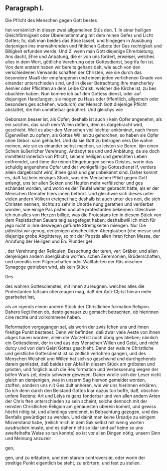 

<!-- Seite 478 -->
Paragraph  I.
-------------


Die Pflicht des Menschen gegen Gott bestes

het vornämlich in diesen zwei allgemeinen Stüs den. 1. In einer heiligen Gleichförmigkeit oder Übereinstimmung mit dem reinen Gefes und Licht Gottes; fo, daß man beides das Böse lasset, und hingegen in Ausübung derjenigen ims merwährenden und fittlichen Gebote der Ges rechtigkeit und Billigkeit erfunden werde. Und 2. wenn man Gott diejenige Ehrerbietung, Ans dacht, Ehre und Anbätung, die er von uns fordert, erweiser, welches alles in dem Wort, göttliche Verehrung oder Gottesdienst, begrifa fen ist. Von dem erstern haben wir bereits gehans delt, wie auch von den verschiedenen Verwands schaften der Christen, wie sie durch das besondere Maaß der empfangenen und einem jeden verliehenen Gnade von einander unterschieden sind, und in dieser Betrachtung ihre mancherley Aemier oder Pflichten an dem Leibe Christi, welcher die Kirche ist, zu bes obachten haben. Nun komme ich auf den Gottess dienst, oder auf diejenigen Handlungen, sie mögen zu Haus oder öffentlich, allgemein oder besonders ges schehen, wodurch) der Mensch Gott diejenige Pflicht abstattet, die ihm unmittelbar gebühret. Und gleichys wie

<!-- Seite 479 -->

Geborsam besser ist, als Opfer; deshalb ist auch ) kein Opfer angenehm, als ein solches, das nach dem Willen defien, dem es dargebracht wird, geschieht. Weil es aber den Menschen viel leichter ankòminet, nach ihrem Eigenwillen zu opfern, als Gottes Wil len zu gehorchen, so haben sie Opfer ohne Gebor: sam gehäufet. Und da sie Gott zu betrügen vers Die wahre meinen, wie sie es einander selbst machen, so leisten sie Beren. iijm einen Schein äußerlicher Verehrung, Andadyt tes und und Anbätung, da sie doch immittelst innerlich von Pflicht, seinem heiligen und gerechten Leben entfremdet, und ihme die reinen Eingebungen seines Geistes, worin das schuldig angenehme Opfer und der wohlgefällige Gottesdienst if, verders allein dargebracht wird, ihnen ganz und gar unbekannt sind. Daher kommt es, daß faji kein einziges Stück, was des Menschen Pflidt gegen Gott anlangt, uns ter allen Sekten und Haufen mehr verfälscher und ges schändet worden, und worin es der Teufel weiter gebracht hätte, als er der Menschen Gemüter hiers innen bethört. Und gleichwie sich dieses unter vielen andern Völkern ereignet hat; deshalb ist auch unter des nen, die sich Christen nennen, nichts so sehr in Unorde nung gerathen und verderbet worden, wie einige Pas pisten und alle protestanten bekennen. Gleichwie ich nun alles von Herzen billige, was die Protestans ten in diesem Stück von dem Papistischen Sauers teig ausgefeget haben; deshalbwill ich mich für jego nicht in ihre deswegen geführte Streitigkeiten miengen. Nur Die päbstiist wir genug, denjenigen abscheuliden Aberglauben (che messe und diejenige grobe Abgðtterey, so mit der Papstis allen ihren fchen Messe, der Anrufung der Heiligen und En: Plunder gel

, der Verehrung der Reliquien, Besuchung der teren, ver: Gräber, und allen denjenigen andern aberglăubia worfen. schen Zeremonien, Brüderschaften, und unendlis cen Pilgerschaften oder Wallfahrten der Räs mischen Synagoge getrieben wird, als kein Stück

Des
<!-- Seite 480 -->



des wahren Gottesdienstes, mit ihnen zu leugnen. welches alles die Protestanten fattsam überzeugen mag, daß der Anti-Cl;rist hieran mehr gearbeitet hat,

als an irgends einem andern Stück der Christlichen formation Religion. Dahero liegt ihnen ob, desto genauer zu gemacht betrachten, ob hierinnen cine rechte und vollkommene haben.

Reformation vorgegangen sei, als worin der zwis fchen uns und ihnen fireitige Punkt bestebet. Denn wir befinden, daß zwar viele Aeste von ihnen abges hauen worden, allein die Wurzel ist noch übrig ges blieben; nämlich ein Gottesdienst, der in und aus des Menschen Willen und Geist, und nicht durcy und von dem Geist Gottes geschieht. Denn der wals re Christliche und geistliche Gottesdienst ist so zeitlich verlohren gangen, und des Menschen Weisheit und Willen hat sich so geschwind und durchgehends darein gemisdet, daß beides der Abfall in diesem Stück am gróbsten und grösten, und folglich auch die Res formation und Verbesserung wegen der böfen Wurs zel, desto schwerer gewesen. Daher wrolle sich der Leser nicht gleich an demjenigen, was in unserm Sag hiervon gemeldet worden, stoffen, sondern uns niit Ges dult anhören, wie wir uns hierinnen erklären. Da ich denn durch den Beistand Gottes klar dazus tun boffe, daß, obschon unfere Redens: Art und Lelys re ganz fonderbar und von allen andern Arten der Chris ften unterschieden zu sein scheint, solche dennoch mit der reinsten Christlichen Religion am genauesten überein kommt, und gewiss höchit nötig ist, und allerdings verdienet, in Betrachtung gezogen, und des Benfalls gewürdiget zu werden. Und dainit man keine Ursadje zu einigem Misverstand habe, (reilich mich in dem Sak selbst mit wenig worten ausdrucken muste, und es daher nicht so klar und auf keine so uns aweifelhafte Weise so tun konnte) so ist vor allen Dingen nötig, unsern Sinn und Meinung anzuzeir

gen,
<!-- Seite 481 -->

gen, und zu erläutern, und den starum controversiæ, oder worin der streitige Punkt eigentlich be steht, zu erörtern, und fest zu stellen.

